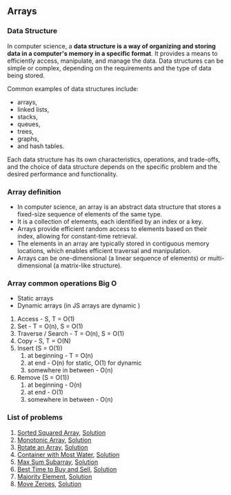 ## Arrays

### Data Structure

In computer science, a **data structure is a way of organizing and storing data in a computer's memory in a specific format**.
It provides a means to efficiently access, manipulate, and manage the data. Data structures can be simple or complex, depending on the requirements and the type of data being stored.

Common examples of data structures include:

- arrays,
- linked lists,
- stacks,
- queues,
- trees,
- graphs,
- and hash tables.

Each data structure has its own characteristics, operations, and trade-offs, and the choice of data structure depends on the specific problem and the desired performance and functionality.

### Array definition

- In computer science, an array is an abstract data structure that stores a fixed-size sequence of elements of the same type.
- It is a collection of elements, each identified by an index or a key.
- Arrays provide efficient random access to elements based on their index, allowing for constant-time retrieval.
- The elements in an array are typically stored in contiguous memory locations, which enables efficient traversal and manipulation.
- Arrays can be one-dimensional (a linear sequence of elements) or multi-dimensional (a matrix-like structure).

### Array common operations Big O

- Static arrays
- Dynamic arrays (in JS arrays are dynamic )

1. Access - S, T = O(1)
2. Set - T = O(n), S = O(1)
3. Traverse / Search - T = O(n), S = O(1)
4. Copy - S, T = O(N)
5. Insert (S = O(1))
   1. at beginning - T = O(n)
   2. at end - O(n) for static, O(1) for dynamic
   3. somewhere in between - O(n)
6. Remove (S = O(1))
   1. at beginning - O(n)
   2. at end - O(1)
   3. somewhere in between - O(n)

### List of problems

1. [Sorted Squared Array](01-sorted-squared-array/question.md), [Solution](01-sorted-squared-array/arr-sorted-squared.ts)
2. [Monotonic Array](02-monotonic-array/question.md), [Solution](02-monotonic-array/is-monotonic-array.ts)
3. [Rotate an Array](03-rotate-array/question.md), [Solution](03-rotate-array/rotate-array.ts)
4. [Container with Most Water](04-container-with-most-water/question.md), [Solution](04-container-with-most-water/container-with-most-water.ts)
5. [Max Sum Subarray](05-max-sum-subarray/question.md), [Solution](05-max-sum-subarray/max-subarray.ts)
6. [Best Time to Buy and Sell](06-best-time-to-buy-and-sell/question.md), [Solution](06-best-time-to-buy-and-sell/max-profit.ts)
7. [Majority Element](07-majority-element/question.md), [Solution](07-majority-element/majority-element.ts)
8. [Move Zeroes](08-move-zeroes/question.md), [Solution](08-move-zeroes/moveZeroes.ts)
